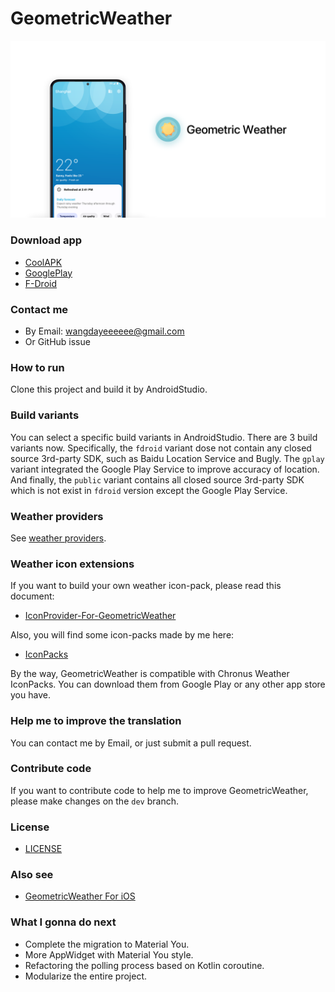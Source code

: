 # GeometricWeather

![Geometric Weather](/work/preview-header-android.png?raw=true)

### Download app
* [CoolAPK](http://www.coolapk.com/apk/wangdaye.com.geometricweather)
* [GooglePlay](https://play.google.com/store/apps/details?id=wangdaye.com.geometricweather)
* [F-Droid](https://f-droid.org/packages/wangdaye.com.geometricweather)

### Contact me
* By Email: wangdayeeeeee@gmail.com
* Or GitHub issue

### How to run
Clone this project and build it by AndroidStudio.

### Build variants
You can select a specific build variants in AndroidStudio.
There are 3 build variants now. Specifically, the `fdroid` variant dose not contain any closed source 3rd-party SDK, such as Baidu Location Service and Bugly. The `gplay` variant integrated the Google Play Service to improve accuracy of location. And finally, the `public` variant contains all closed source 3rd-party SDK which is not exist in `fdroid` version except the Google Play Service.

### Weather providers

See [weather providers](PROVIDERS.md).

### Weather icon extensions
If you want to build your own weather icon-pack, please read this document:
* [IconProvider-For-GeometricWeather](https://github.com/WangDaYeeeeee/IconProvider-For-GeometricWeather)

Also, you will find some icon-packs made by me here:
* [IconPacks](https://github.com/WangDaYeeeeee/IconProvider-For-GeometricWeather/tree/master/apk)

By the way, GeometricWeather is compatible with Chronus Weather IconPacks. You can download them from Google Play or any other app store you have.

### Help me to improve the translation
You can contact me by Email, or just submit a pull request.

### Contribute code
If you want to contribute code to help me to improve GeometricWeather, please make changes on the `dev` branch.

### License
* [LICENSE](/LICENSE)

### Also see
* [GeometricWeather For iOS](https://github.com/WangDaYeeeeee/GeometricWeather-iOS)

### What I gonna do next
* Complete the migration to Material You.
* More AppWidget with Material You style.
* Refactoring the polling process based on Kotlin coroutine.
* Modularize the entire project.
